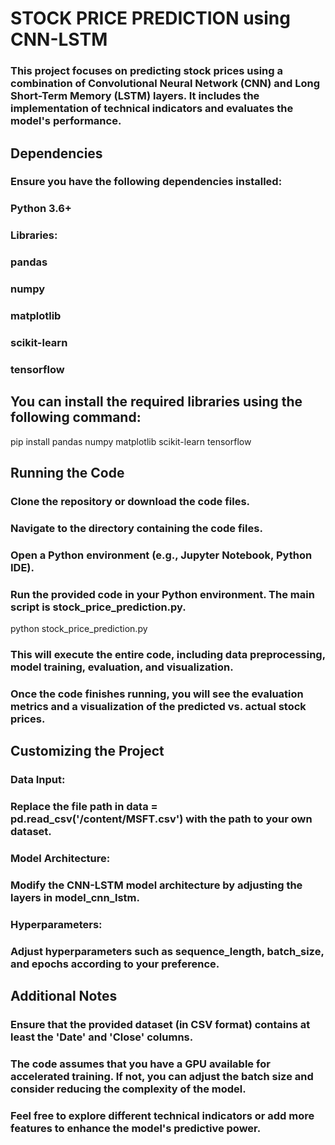 # STOCK PRICE PREDICTION using CNN-LSTM
### This project focuses on predicting stock prices using a combination of Convolutional Neural Network (CNN) and Long Short-Term Memory (LSTM) layers. It includes the implementation of technical indicators and evaluates the model's performance.

## Dependencies
### Ensure you have the following dependencies installed:
### Python 3.6+
### Libraries:
### pandas
### numpy
### matplotlib
### scikit-learn
### tensorflow
## You can install the required libraries using the following command:
pip install pandas numpy matplotlib scikit-learn tensorflow

## Running the Code
### Clone the repository or download the code files.
### Navigate to the directory containing the code files.
### Open a Python environment (e.g., Jupyter Notebook, Python IDE).
### Run the provided code in your Python environment. The main script is stock_price_prediction.py.
python stock_price_prediction.py
### This will execute the entire code, including data preprocessing, model training, evaluation, and visualization.
### Once the code finishes running, you will see the evaluation metrics and a visualization of the predicted vs. actual stock prices.

## Customizing the Project
### Data Input:
### Replace the file path in data = pd.read_csv('/content/MSFT.csv') with the path to your own dataset.
### Model Architecture:
### Modify the CNN-LSTM model architecture by adjusting the layers in model_cnn_lstm.
### Hyperparameters:
### Adjust hyperparameters such as sequence_length, batch_size, and epochs according to your preference.

## Additional Notes
### Ensure that the provided dataset (in CSV format) contains at least the 'Date' and 'Close' columns.
### The code assumes that you have a GPU available for accelerated training. If not, you can adjust the batch size and consider reducing the complexity of the model.
### Feel free to explore different technical indicators or add more features to enhance the model's predictive power.
